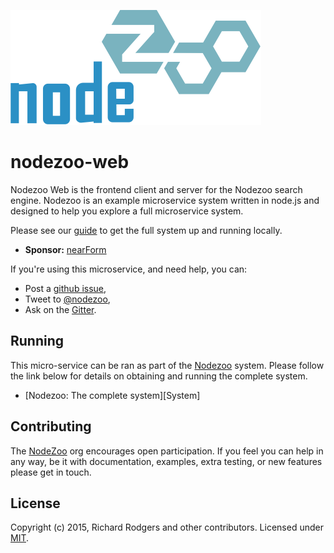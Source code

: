 ![Nodezoo](/client/assets/img/logo-nodezoo.png)

# nodezoo-web
Nodezoo Web is the frontend client and server for the Nodezoo search engine. Nodezoo is an example microservice system written in node.js and designed to help you explore a full microservice system.

Please see our [guide][NodezooSystem] to get the full system up and running locally.

- __Sponsor:__ [nearForm][Sponsor]

If you're using this microservice, and need help, you can:

- Post a [github issue][],
- Tweet to [@nodezoo][],
- Ask on the [Gitter][gitter-url].

## Running
This micro-service can be ran as part of the [Nodezoo][] system. Please follow the
link below for details on obtaining and running the complete system.

- [Nodezoo: The complete system][System]

## Contributing
The [NodeZoo][] org encourages open participation. If you feel you can help in any way, be it with documentation, examples, extra testing, or new features please get in touch.

## License
Copyright (c) 2015, Richard Rodgers and other contributors.
Licensed under [MIT][].


[MIT]: ./LICENSE
[Code of Conduct]: https://github.com/nearform/vidi-contrib/docs/code_of_conduct.md
[Sponsor]: http://www.nearform.com/
[NodeZoo]: http://www.nodezoo.com/
[NodezooSystem]: https://github.com/nodezoo/nodezoo-system
[github issue]: https://github.com/nodezoo/nodezoo-web/issues
[@nodezoo]: http://twitter.com/nodezoo
[gitter-url]: https://gitter.im/nodezoo/nodezoo-org
